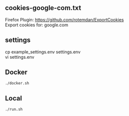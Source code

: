 ## cookies-google-com.txt

Firefox Plugin: https://github.com/rotemdan/ExportCookies  
Export cookies for: google.com  

## settings
cp example_settings.env settings.env  
vi settings.env

## Docker
```
./docker.sh
```

## Local
```
./run.sh
```

